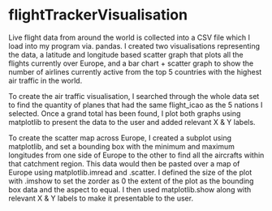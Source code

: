 # flightTrackerVisualisation
Live flight data from around the world is collected into a CSV file which I load into my program via. pandas.
I created two visualisations representing the data, a latitude and longitude based scatter graph that plots
all the flights currently over Europe, and a bar chart + scatter graph to show the number of airlines currently
active from the top 5 countries with the highest air traffic in the world.

To create the air traffic visualisation, I searched through the whole data set to find the quantity of planes
that had the same flight_icao as the 5 nations I selected. Once a grand total has been found, I plot both graphs
using matplotlib to present the data to the user and added relevant X & Y labels.

To create the scatter map across Europe, I created a subplot using matplotlib, and set a bounding box with the
minimum and maximum longitudes from one side of Europe to the other to find all the aircrafts within that catchment
region. This data would then be pasted over a map of Europe using matplotlib.imread and .scatter.
I defined the size of the plot with .imshow to set the zorder as 0 the extent of the plot as the bounding box data
and the aspect to equal. I then used matplotlib.show along with relevant X & Y labels to make it presentable to the user.
